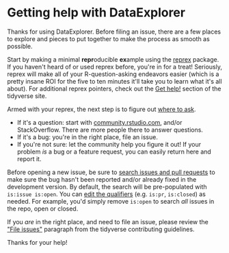 # Getting help with DataExplorer

Thanks for using DataExplorer. Before filing an issue, there are a few places
to explore and pieces to put together to make the process as smooth as possible.

Start by making a minimal **repr**oducible **ex**ample using the 
[reprex](http://reprex.tidyverse.org/) package. If you haven't heard of or used 
reprex before, you're in for a treat! Seriously, reprex will make all of your 
R-question-asking endeavors easier (which is a pretty insane ROI for the five to 
ten minutes it'll take you to learn what it's all about). For additional reprex
pointers, check out the [Get help!](https://www.tidyverse.org/help/) section of
the tidyverse site.

Armed with your reprex, the next step is to figure out [where to ask](https://www.tidyverse.org/help/#where-to-ask). 

  * If it's a question: start with [community.rstudio.com](https://community.rstudio.com/), 
    and/or StackOverflow. There are more people there to answer questions.  
  * If it's a bug: you're in the right place, file an issue.  
  * If you're not sure: let the community help you figure it out! If your 
    problem _is_ a bug or a feature request, you can easily return here and 
    report it. 

Before opening a new issue, be sure to [search issues and pull requests](https://github.com/tidyverse/DataExplorer/issues) to make sure the 
bug hasn't been reported and/or already fixed in the development version. By 
default, the search will be pre-populated with `is:issue is:open`. You can 
[edit the qualifiers](https://help.github.com/articles/searching-issues-and-pull-requests/) 
(e.g. `is:pr`, `is:closed`) as needed. For example, you'd simply
remove `is:open` to search _all_ issues in the repo, open or closed.


If you _are_ in the right place, and need to file an issue, please review the 
["File issues"](https://www.tidyverse.org/contribute/#issues) paragraph from 
the tidyverse contributing guidelines.

Thanks for your help!
